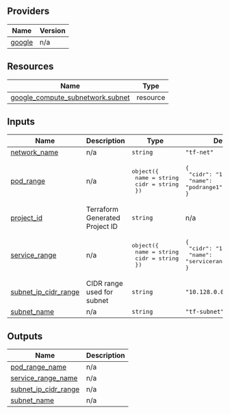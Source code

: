 

## Providers

| Name | Version |
|------|---------|
| <a name="provider_google"></a> [google](#provider\_google) | n/a |

## Resources

| Name | Type |
|------|------|
| [google_compute_subnetwork.subnet](https://registry.terraform.io/providers/hashicorp/google/latest/docs/resources/compute_subnetwork) | resource |

## Inputs

| Name | Description | Type | Default | Required |
|------|-------------|------|---------|:--------:|
| <a name="input_network_name"></a> [network\_name](#input\_network\_name) | n/a | `string` | `"tf-net"` | no |
| <a name="input_pod_range"></a> [pod\_range](#input\_pod\_range) | n/a | <pre>object({<br>    name = string<br>    cidr = string<br>  })</pre> | <pre>{<br>  "cidr": "10.8.0.0/14",<br>  "name": "podrange1"<br>}</pre> | no |
| <a name="input_project_id"></a> [project\_id](#input\_project\_id) | Terraform Generated Project ID | `string` | n/a | yes |
| <a name="input_service_range"></a> [service\_range](#input\_service\_range) | n/a | <pre>object({<br>    name = string<br>    cidr = string<br>  })</pre> | <pre>{<br>  "cidr": "10.12.0.0/20",<br>  "name": "servicerange1"<br>}</pre> | no |
| <a name="input_subnet_ip_cidr_range"></a> [subnet\_ip\_cidr\_range](#input\_subnet\_ip\_cidr\_range) | CIDR range used for subnet | `string` | `"10.128.0.0/20"` | no |
| <a name="input_subnet_name"></a> [subnet\_name](#input\_subnet\_name) | n/a | `string` | `"tf-subnet"` | no |

## Outputs

| Name | Description |
|------|-------------|
| <a name="output_pod_range_name"></a> [pod\_range\_name](#output\_pod\_range\_name) | n/a |
| <a name="output_service_range_name"></a> [service\_range\_name](#output\_service\_range\_name) | n/a |
| <a name="output_subnet_ip_cidr_range"></a> [subnet\_ip\_cidr\_range](#output\_subnet\_ip\_cidr\_range) | n/a |
| <a name="output_subnet_name"></a> [subnet\_name](#output\_subnet\_name) | n/a |